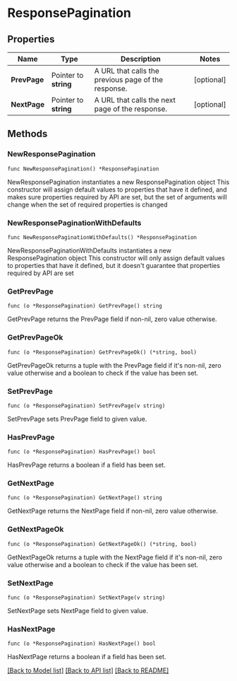 # ResponsePagination

## Properties

Name | Type | Description | Notes
------------ | ------------- | ------------- | -------------
**PrevPage** | Pointer to **string** | A URL that calls the previous page of the response. | [optional] 
**NextPage** | Pointer to **string** | A URL that calls the next page of the response. | [optional] 

## Methods

### NewResponsePagination

`func NewResponsePagination() *ResponsePagination`

NewResponsePagination instantiates a new ResponsePagination object
This constructor will assign default values to properties that have it defined,
and makes sure properties required by API are set, but the set of arguments
will change when the set of required properties is changed

### NewResponsePaginationWithDefaults

`func NewResponsePaginationWithDefaults() *ResponsePagination`

NewResponsePaginationWithDefaults instantiates a new ResponsePagination object
This constructor will only assign default values to properties that have it defined,
but it doesn't guarantee that properties required by API are set

### GetPrevPage

`func (o *ResponsePagination) GetPrevPage() string`

GetPrevPage returns the PrevPage field if non-nil, zero value otherwise.

### GetPrevPageOk

`func (o *ResponsePagination) GetPrevPageOk() (*string, bool)`

GetPrevPageOk returns a tuple with the PrevPage field if it's non-nil, zero value otherwise
and a boolean to check if the value has been set.

### SetPrevPage

`func (o *ResponsePagination) SetPrevPage(v string)`

SetPrevPage sets PrevPage field to given value.

### HasPrevPage

`func (o *ResponsePagination) HasPrevPage() bool`

HasPrevPage returns a boolean if a field has been set.

### GetNextPage

`func (o *ResponsePagination) GetNextPage() string`

GetNextPage returns the NextPage field if non-nil, zero value otherwise.

### GetNextPageOk

`func (o *ResponsePagination) GetNextPageOk() (*string, bool)`

GetNextPageOk returns a tuple with the NextPage field if it's non-nil, zero value otherwise
and a boolean to check if the value has been set.

### SetNextPage

`func (o *ResponsePagination) SetNextPage(v string)`

SetNextPage sets NextPage field to given value.

### HasNextPage

`func (o *ResponsePagination) HasNextPage() bool`

HasNextPage returns a boolean if a field has been set.


[[Back to Model list]](../README.md#documentation-for-models) [[Back to API list]](../README.md#documentation-for-api-endpoints) [[Back to README]](../README.md)


